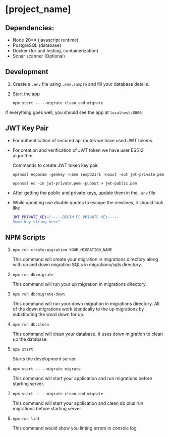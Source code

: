 # [project_name]

## Dependencies:
- Node 20>= (javascript runtime)
- PostgreSQL (database)
- Docker (for unit testing, containerization)
- Sonar scanner (Optional)

## Development

1. Create a `.env` file using `.env.sample` and fill your database details.

2. Start the app

    `npm start -- --migrate clean_and_migrate`
    
If everything goes well, you should see the app at `localhost:8000`.

## JWT Key Pair

- For authentication of secured api routes we have used JWT tokens.
- For creation and verification of JWT token we have user ES512 algorithm.
  
  Commands to create JWT token key pair.

  `openssl ecparam -genkey -name secp521r1 -noout -out jwt-private.pem`

  `openssl ec -in jwt-private.pem -pubout > jwt-public.pem`

- After getting the public and private keys, update them in the `.env` file 
- While updating use double quotes to escape the newlines, it should look like

    ```sh
    JWT_PRIVATE_KEY="-----BEGIN EC PRIVATE KEY-----
    Some key string here"
    ```

## NPM Scripts

1. `npm run create:migration YOUR_MIGRATION_NAME`
   
   This command will create your migration in migrations directory along with up and down migration SQLs in migrations/sqls directory.

2. `npm run db:migrate`
   
    This command will run your up migration in migrations directory.

3. `npm run db:migrate-down`
   
    This command will run your down migration in migrations directory. All of the down migrations work identically to the up migrations by substituting the word down for up.

4. `npm run db:clean`

    This command will clean your database. It uses down migration to clean up the database.


5. `npm start`
   
    Starts the development server

6. `npm start -- --migrate migrate`

    This command will start your application and run migrations before starting server.

7. `npm start -- --migrate clean_and_migrate`

    This command will start your application and clean db plus run migrations before starting server.

8. `npm run lint`

    This command would show you linting errors in console log.
   
